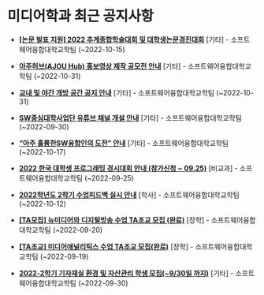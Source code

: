 # 미디어학과 최근 공지사항

* **[[논문 발표 지원] 2022 추계종합학술대회 및 대학생논문경진대회](https://media.ajou.ac.kr/media/board/board01.jsp?mode=view&amp;article_no=231758&amp;board_wrapper=%2Fmedia%2Fboard%2Fboard01.jsp&amp;pager.offset=0&amp;board_no=304)**
 [기타] - 소프트웨어융합대학교학팀 (~2022-10-15)

* **[아주허브(AJOU Hub) 홍보영상 제작 공모전 안내](https://media.ajou.ac.kr/media/board/board01.jsp?mode=view&amp;article_no=231670&amp;board_wrapper=%2Fmedia%2Fboard%2Fboard01.jsp&amp;pager.offset=0&amp;board_no=304)**
 [기타] - 소프트웨어융합대학교학팀 (~2022-10-31)

* **[교내 및 야간 개방 공간 공지 안내](https://media.ajou.ac.kr/media/board/board01.jsp?mode=view&amp;article_no=231661&amp;board_wrapper=%2Fmedia%2Fboard%2Fboard01.jsp&amp;pager.offset=0&amp;board_no=304)**
 [기타] - 소프트웨어융합대학교학팀 (~2022-10-31)

* **[SW중심대학사업단 유튜브 채널 개설 안내](https://media.ajou.ac.kr/media/board/board01.jsp?mode=view&amp;article_no=231591&amp;board_wrapper=%2Fmedia%2Fboard%2Fboard01.jsp&amp;pager.offset=0&amp;board_no=304)**
 [기타] - 소프트웨어융합대학교학팀 (~2022-09-30)

* **[“아주 훌륭한SW융합인의 도전” 안내](https://media.ajou.ac.kr/media/board/board01.jsp?mode=view&amp;article_no=231589&amp;board_wrapper=%2Fmedia%2Fboard%2Fboard01.jsp&amp;pager.offset=0&amp;board_no=304)**
 [기타] - 소프트웨어융합대학교학팀 (~2022-10-17)

* **[2022 한국 대학생 프로그래밍 경시대회 안내 (참가신청 ~ 09.25)](https://media.ajou.ac.kr/media/board/board01.jsp?mode=view&amp;article_no=231565&amp;board_wrapper=%2Fmedia%2Fboard%2Fboard01.jsp&amp;pager.offset=0&amp;board_no=304)**
 [비교과] - 소프트웨어융합대학교학팀 (~2022-09-25)

* **[2022학년도 2학기 수업피드백 실시 안내](https://media.ajou.ac.kr/media/board/board01.jsp?mode=view&amp;article_no=231563&amp;board_wrapper=%2Fmedia%2Fboard%2Fboard01.jsp&amp;pager.offset=0&amp;board_no=304)**
 [학사] - 소프트웨어융합대학교학팀 (~2022-10-12)

* **[[TA모집] 뉴미디어와 디지털방송 수업 TA조교 모집 (완료)](https://media.ajou.ac.kr/media/board/board01.jsp?mode=view&amp;article_no=231450&amp;board_wrapper=%2Fmedia%2Fboard%2Fboard01.jsp&amp;pager.offset=0&amp;board_no=304)**
 [장학] - 소프트웨어융합대학교학팀 (~2022-09-20)

* **[[TA조교] 미디어애널리틱스 수업 TA조교 모집(완료)](https://media.ajou.ac.kr/media/board/board01.jsp?mode=view&amp;article_no=231449&amp;board_wrapper=%2Fmedia%2Fboard%2Fboard01.jsp&amp;pager.offset=0&amp;board_no=304)**
 [장학] - 소프트웨어융합대학교학팀 (~2022-09-19)

* **[2022-2학기 기자재실 환경 및 자산관리 학생 모집(~9/30일 까지)](https://media.ajou.ac.kr/media/board/board01.jsp?mode=view&amp;article_no=231435&amp;board_wrapper=%2Fmedia%2Fboard%2Fboard01.jsp&amp;pager.offset=0&amp;board_no=304)**
 [기타] - 소프트웨어융합대학교학팀 (~2022-09-30)
